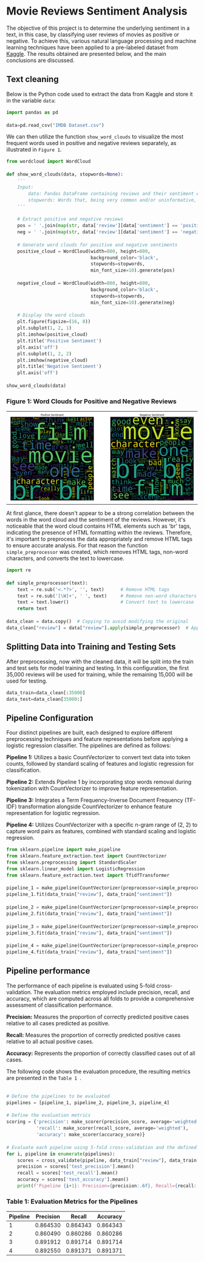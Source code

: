 # Movie Reviews Sentiment Analysis
The objective of this project is to determine the underlying sentiment in a text, in this case, by classifying user reviews of movies as positive or negative. 
To achieve this, various natural language processing and machine learning techniques have been applied to a pre-labeled dataset from <a href="https://www.kaggle.com/datasets/lakshmi25npathi/imdb-dataset-of-50k-movie-reviews/data">Kaggle</a>. 
The results obtained are presented below, and the main conclusions are discussed.

## Text cleaning
Below is the Python code used to extract the data from Kaggle and store it in the variable `data`:

```python
import pandas as pd

data=pd.read_csv("IMDB Dataset.csv")
```
We can then utilize the function `show_word_clouds` to visualize the most frequent words used in positive and negative reviews separately, as illustrated in `Figure 1`.

```python
from wordcloud import WordCloud

def show_word_clouds(data, stopwords=None):
    '''
    Input:
        data: Pandas DataFrame containing reviews and their sentiment evaluation.
        stopwords: Words that, being very common and/or uninformative, will not be considered when generating the word cloud.
    '''
    
    # Extract positive and negative reviews
    pos = ' '.join(map(str, data['review'][data['sentiment'] == 'positive']))
    neg = ' '.join(map(str, data['review'][data['sentiment'] == 'negative']))

    # Generate word clouds for positive and negative sentiments
    positive_cloud = WordCloud(width=800, height=800, 
                               background_color='black', 
                               stopwords=stopwords, 
                               min_font_size=10).generate(pos) 
    
    negative_cloud = WordCloud(width=800, height=800, 
                               background_color='black', 
                               stopwords=stopwords, 
                               min_font_size=10).generate(neg) 

    # Display the word clouds
    plt.figure(figsize=(16, 8))
    plt.subplot(1, 2, 1)
    plt.imshow(positive_cloud)
    plt.title('Positive Sentiment')
    plt.axis('off')
    plt.subplot(1, 2, 2)
    plt.imshow(negative_cloud)
    plt.title('Negative Sentiment')
    plt.axis('off')

show_word_clouds(data)
```
### Figure 1: Word Clouds for Positive and Negative Reviews

<table>
  <tr>
    <td><img src="show_word_clouds.png" alt="Figure 1"></td>
  </tr>
</table>

At first glance, there doesn't appear to be a strong correlation between the words in the word cloud and the sentiment of the reviews. However, it's noticeable that the word cloud contains HTML elements such as 'br' tags, indicating the presence of HTML formatting within the reviews. Therefore, it's important to preprocess the data appropriately and remove HTML tags to ensure accurate analysis. For that reason the function `simple_preprocessor` was created, which removes HTML tags, non-word characters, and converts the text to lowercase. 

```python
import re

def simple_preprocessor(text):
    text = re.sub('<.*?>', '', text)      # Remove HTML tags
    text = re.sub('[\W]+', ' ', text)     # Remove non-word characters
    text = text.lower()                   # Convert text to lowercase
    return text

data_clean = data.copy()  # Copying to avoid modifying the original
data_clean["review"] = data["review"].apply(simple_preprocessor)  # Applying the preprocessing to each row
```
## Splitting Data into Training and Testing Sets

After preprocessing, now with the cleaned data, it will be split into the train and test sets for model training and testing.  In this configuration, the first 35,000 reviews will be used for training, while the remaining 15,000 will be used for testing.

```python
data_train=data_clean[:35000]
data_test=data_clean[35000:]
```
## Pipeline Configuration

Four distinct pipelines are built, each designed to explore different preprocessing techniques and feature representations before applying a logistic regression classifier. The pipelines are defined as follows:

**Pipeline 1:** Utilizes a basic CountVectorizer to convert text data into token counts, followed by standard scaling of features and logistic regression for classification.

**Pipeline 2:** Extends Pipeline 1 by incorporating stop words removal during tokenization with CountVectorizer to improve feature representation.

**Pipeline 3:** Integrates a Term Frequency-Inverse Document Frequency (TF-IDF) transformation alongside CountVectorizer to enhance feature representation for logistic regression.

**Pipeline 4:** Utilizes CountVectorizer with a specific n-gram range of (2, 2) to capture word pairs as features, combined with standard scaling and logistic regression.

```python
from sklearn.pipeline import make_pipeline
from sklearn.feature_extraction.text import CountVectorizer
from sklearn.preprocessing import StandardScaler
from sklearn.linear_model import LogisticRegression
from sklearn.feature_extraction.text import TfidfTransformer

pipeline_1 = make_pipeline(CountVectorizer(preprocessor=simple_preprocessor), StandardScaler(with_mean=False), LogisticRegression())
pipeline_1.fit(data_train["review"], data_train["sentiment"])

pipeline_2 = make_pipeline(CountVectorizer(preprocessor=simple_preprocessor, stop_words=stop_words), StandardScaler(with_mean=False), LogisticRegression())
pipeline_2.fit(data_train["review"], data_train["sentiment"])

pipeline_3 = make_pipeline(CountVectorizer(preprocessor=simple_preprocessor), TfidfTransformer(), LogisticRegression())
pipeline_3.fit(data_train["review"], data_train["sentiment"])

pipeline_4 = make_pipeline(CountVectorizer(preprocessor=simple_preprocessor, ngram_range=(2, 2)), StandardScaler(with_mean=False), LogisticRegression())
pipeline_4.fit(data_train["review"], data_train["sentiment"])
```

## Pipeline performance 

The performance of each pipeline is evaluated using 5-fold cross-validation. The evaluation metrics employed include precision, recall, and accuracy, which are computed across all folds to provide a comprehensive assessment of classification performance.

**Precision:** Measures the proportion of correctly predicted positive cases relative to all cases predicted as positive.

**Recall:** Measures the proportion of correctly predicted positive cases relative to all actual positive cases.

**Accuracy:** Represents the proportion of correctly classified cases out of all cases.

The following code shows the evaluation procedure, the resulting metrics are presented in the  `Table 1 `.

```python

# Define the pipelines to be evaluated
pipelines = [pipeline_1, pipeline_2, pipeline_3, pipeline_4]

# Define the evaluation metrics
scoring = {'precision': make_scorer(precision_score, average='weighted'),
           'recall': make_scorer(recall_score, average='weighted'),
           'accuracy': make_scorer(accuracy_score)}

# Evaluate each pipeline using 5-fold cross-validation and the defined metrics
for i, pipeline in enumerate(pipelines):
    scores = cross_validate(pipeline, data_train["review"], data_train["sentiment"], cv=5, scoring=scoring)
    precision = scores['test_precision'].mean()
    recall = scores['test_recall'].mean()
    accuracy = scores['test_accuracy'].mean()
    print(f'Pipeline {i+1}: Precision={precision:.6f}, Recall={recall:.6f}, Accuracy={accuracy:.6f}')

```
### Table 1:  Evaluation Metrics for the Pipelines

| Pipeline | Precision | Recall | Accuracy |
|----------|-----------|--------|----------|
| 1        | 0.864530  | 0.864343 | 0.864343 |
| 2        | 0.860490  | 0.860286 | 0.860286 |
| 3        | 0.891912  | 0.891714 | 0.891714 |
| 4        | 0.892550  | 0.891371 | 0.891371 |

